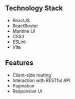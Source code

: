 ## Technology Stack
 - ReactJS
 - ReactRouter
 - Mantine UI
 - CSS3
 - ESLint
 - Vite

## Features
 - Client-side routing
 - Interaction with RESTful API 
 - Pagination
 - Responsive UI
